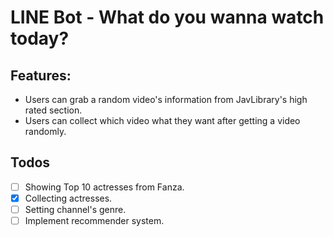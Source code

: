 # LINE Bot - What do you wanna watch today?

## Features:

- Users can grab a random video's information from JavLibrary's high rated section.
- Users can collect which video what they want after getting a video randomly.

## Todos

- [ ] Showing Top 10 actresses from Fanza.
- [x] Collecting actresses.
- [ ] Setting channel's genre.
- [ ] Implement recommender system.
